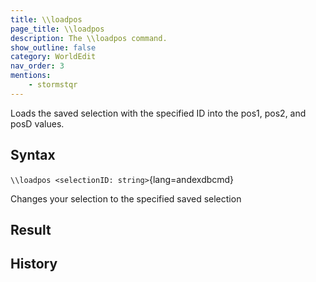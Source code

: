 ```yaml
---
title: \\loadpos
page_title: \\loadpos
description: The \\loadpos command.
show_outline: false
category: WorldEdit
nav_order: 3
mentions:
    - stormstqr
---
```


Loads the saved selection with the specified ID into the pos1, pos2, and posD values.

<CommandDetailsTable
    name="\\loadpos"
    :categories="[
        'system', 'world', 'server', 'worldedit'
    ]"
    :requiredTags="[
        'canUseChatCommands'
    ]"
    ultraSecurityModeSecurityLevel="WorldEdit"
    version="1.0.0"
    :undoSupported="-2"
    :functional="true"
    :deprecated="false"
/>

## Syntax

`\\loadpos <selectionID: string>`{lang=andexdbcmd}

<indent>Changes your selection to the specified saved selection</indent>

## Result


## History
